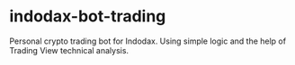 # indodax-bot-trading
Personal crypto trading bot for Indodax. Using simple logic and the help of Trading View technical analysis.

